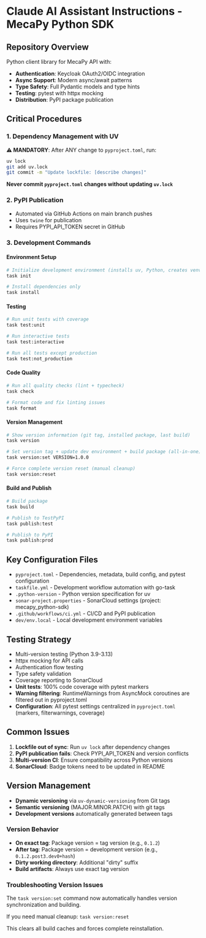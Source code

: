 # Claude AI Assistant Instructions - MecaPy Python SDK

## Repository Overview
Python client library for MecaPy API with:
- **Authentication**: Keycloak OAuth2/OIDC integration
- **Async Support**: Modern async/await patterns
- **Type Safety**: Full Pydantic models and type hints
- **Testing**: pytest with httpx mocking
- **Distribution**: PyPI package publication

## Critical Procedures

### 1. Dependency Management with UV
**⚠️ MANDATORY**: After ANY change to `pyproject.toml`, run:

```bash
uv lock
git add uv.lock
git commit -m "Update lockfile: [describe changes]"
```

**Never commit `pyproject.toml` changes without updating `uv.lock`**

### 2. PyPI Publication
- Automated via GitHub Actions on main branch pushes
- Uses `twine` for publication
- Requires PYPI_API_TOKEN secret in GitHub

### 3. Development Commands

#### Environment Setup
```bash
# Initialize development environment (installs uv, Python, creates venv)
task init

# Install dependencies only
task install
```

#### Testing
```bash
# Run unit tests with coverage
task test:unit

# Run interactive tests
task test:interactive

# Run all tests except production
task test:not_production
```

#### Code Quality
```bash
# Run all quality checks (lint + typecheck)
task check

# Format code and fix linting issues
task format
```

#### Version Management
```bash
# Show version information (git tag, installed package, last build)
task version

# Set version tag + update dev environment + build package (all-in-one)
task version:set VERSION=1.0.0

# Force complete version reset (manual cleanup)
task version:reset
```

#### Build and Publish
```bash
# Build package
task build

# Publish to TestPyPI
task publish:test

# Publish to PyPI
task publish:prod
```

## Key Configuration Files
- `pyproject.toml` - Dependencies, metadata, build config, and pytest configuration
- `taskfile.yml` - Development workflow automation with go-task
- `.python-version` - Python version specification for uv
- `sonar-project.properties` - SonarCloud settings (project: mecapy_python-sdk)
- `.github/workflows/ci.yml` - CI/CD and PyPI publication
- `dev/env.local` - Local development environment variables

## Testing Strategy
- Multi-version testing (Python 3.9-3.13)
- httpx mocking for API calls
- Authentication flow testing
- Type safety validation
- Coverage reporting to SonarCloud
- **Unit tests**: 100% code coverage with pytest markers
- **Warning filtering**: RuntimeWarnings from AsyncMock coroutines are filtered out in pyproject.toml
- **Configuration**: All pytest settings centralized in `pyproject.toml` (markers, filterwarnings, coverage)

## Common Issues
1. **Lockfile out of sync**: Run `uv lock` after dependency changes
2. **PyPI publication fails**: Check PYPI_API_TOKEN and version conflicts
3. **Multi-version CI**: Ensure compatibility across Python versions
4. **SonarCloud**: Badge tokens need to be updated in README

## Version Management
- **Dynamic versioning** via `uv-dynamic-versioning` from Git tags
- **Semantic versioning** (MAJOR.MINOR.PATCH) with git tags
- **Development versions** automatically generated between tags

### Version Behavior
- **On exact tag**: Package version = tag version (e.g., `0.1.2`)
- **After tag**: Package version = development version (e.g., `0.1.2.post3.dev0+hash`)
- **Dirty working directory**: Additional "dirty" suffix
- **Build artifacts**: Always use exact tag version

### Troubleshooting Version Issues
The `task version:set` command now automatically handles version synchronization and building.

If you need manual cleanup: `task version:reset`

This clears all build caches and forces complete reinstallation.